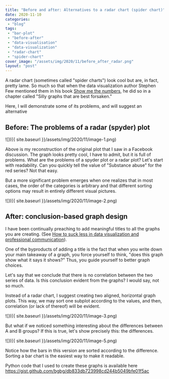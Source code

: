```yaml
---
title: "Before and after: Alternatives to a radar chart (spider chart)"
date: 2020-11-10
categories: 
 - "blog"
tags: 
 - "bar-plot"
 - "before-after"
 - "data-visualisation"
 - "data-visualization"
 - "radar-chart"
 - "spider-chart"
cover_image: "/assets/img/2020/11/before_after_radar.png"
layout: "post"
---
```


A radar chart (sometimes called "spider charts") look cool but are, in fact,
pretty lame. So much so that when the data visualization author Stephen Few mentioned them in his book [Show me the numbers](https://www.amazon.com/Show-Me-Numbers-Designing-Enlighten/), he did so in a chapter called "Silly graphs that are best forsaken."

Here, I will demonstrate some of its problems, and will suggest an alternative

## Before: The problems of a radar (spyder) plot

![]({{ site.baseurl }}/assets/img/2020/11/image-1.png)

Above is my reconstruction of the original plot that I saw in a Facebook discussion. The graph looks pretty cool, I have to admit, but it is full of problems.
What are the problems of a spyder plot or a radar plot?
Let's start with readability. Can you quickly tell the value of "Substance abuse" for the red series? Not that easy.

But a more significant problem emerges when one realizes that in most cases, the order of the categories is arbitrary and that different sorting options may result in entirely different visual pictures.


![]({{ site.baseurl }}/assets/img/2020/11/image-2.png)

## After: conclusion-based graph design

I have been continually preaching to add meaningful titles to all the graphs you are creating. (See [How to suck less in data visualization and professional communication](https://gorelik.net/2020/07/28/how-to-suck-less-in-data-visualization-and-professional-communication/)).

One of the byproducts of adding a title is the fact that when you write down your main takeaway of a graph, you force yourself to think, "does this graph show what it says it shows?" Thus, you guide yourself to better graph choices.

Let's say that we conclude that there is no correlation between the two series of data. Is this conclusion evident from the graphs? I would say, not so much.

Instead of a radar chart, I suggest creating two aligned, horizontal graph plots. This way, we may sort one subplot according to the values, and then, correlation (or lack of thereof) will be evident.

![]({{ site.baseurl }}/assets/img/2020/11/image-3.png)

But what if we noticed something interesting about the differences between A and B groups? If this is true, let's show precisely this: the differences.

![]({{ site.baseurl }}/assets/img/2020/11/image-5.png)

Notice how the bars in this version are sorted according to the difference. Sorting a bar chart is the easiest way to make it readable.

Python code that I used to create these graphs is available here <https://gist.github.com/bgbg/db833db723998cd244b5049bfe01f5ac>
